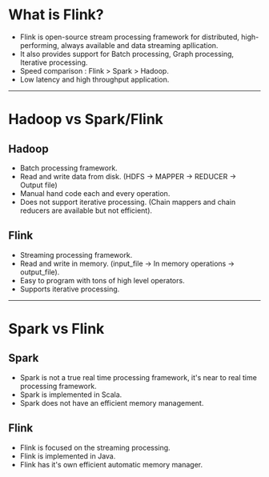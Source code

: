 # What is Flink?

- Flink is open-source stream processing framework for distributed, high-performing, always available and data streaming apllication.
- It also provides support for Batch processing, Graph processing, Iterative processing.
- Speed comparison : Flink > Spark > Hadoop.
- Low latency and high throughput application.

-------------------------------------------------------------------------

# Hadoop vs Spark/Flink

## Hadoop
- Batch processing framework.
- Read and write data from disk. (HDFS -> MAPPER -> REDUCER -> Output file)
- Manual hand code each and every operation.
- Does not support iterative processing. (Chain mappers and chain reducers are available but not efficient).

## Flink
- Streaming processing framework.
- Read and write in memory. (input_file -> In memory operations -> output_file).
- Easy to program with tons of high level operators.
- Supports iterative processing.

-------------------------------------------------------------------------

# Spark vs Flink

## Spark
- Spark is not a true real time processing framework, it's near to real time processing framework.
- Spark is implemented in Scala.
- Spark does not have an efficient memory management.

## Flink
- Flink is focused on the streaming processing.
- Flink is implemented in Java.
- Flink has it's own efficient automatic memory manager.
